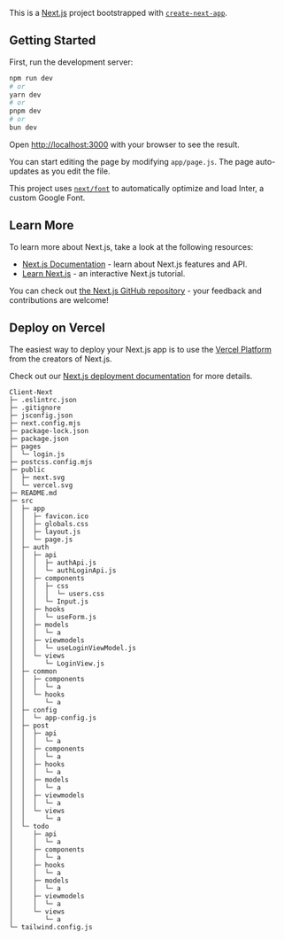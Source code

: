 This is a [Next.js](https://nextjs.org/) project bootstrapped with [`create-next-app`](https://github.com/vercel/next.js/tree/canary/packages/create-next-app).

## Getting Started

First, run the development server:

```bash
npm run dev
# or
yarn dev
# or
pnpm dev
# or
bun dev
```

Open [http://localhost:3000](http://localhost:3000) with your browser to see the result.

You can start editing the page by modifying `app/page.js`. The page auto-updates as you edit the file.

This project uses [`next/font`](https://nextjs.org/docs/basic-features/font-optimization) to automatically optimize and load Inter, a custom Google Font.

## Learn More

To learn more about Next.js, take a look at the following resources:

- [Next.js Documentation](https://nextjs.org/docs) - learn about Next.js features and API.
- [Learn Next.js](https://nextjs.org/learn) - an interactive Next.js tutorial.

You can check out [the Next.js GitHub repository](https://github.com/vercel/next.js/) - your feedback and contributions are welcome!

## Deploy on Vercel

The easiest way to deploy your Next.js app is to use the [Vercel Platform](https://vercel.com/new?utm_medium=default-template&filter=next.js&utm_source=create-next-app&utm_campaign=create-next-app-readme) from the creators of Next.js.

Check out our [Next.js deployment documentation](https://nextjs.org/docs/deployment) for more details.


```
Client-Next
├─ .eslintrc.json
├─ .gitignore
├─ jsconfig.json
├─ next.config.mjs
├─ package-lock.json
├─ package.json
├─ pages
│  └─ login.js
├─ postcss.config.mjs
├─ public
│  ├─ next.svg
│  └─ vercel.svg
├─ README.md
├─ src
│  ├─ app
│  │  ├─ favicon.ico
│  │  ├─ globals.css
│  │  ├─ layout.js
│  │  └─ page.js
│  ├─ auth
│  │  ├─ api
│  │  │  ├─ authApi.js
│  │  │  └─ authLoginApi.js
│  │  ├─ components
│  │  │  ├─ css
│  │  │  │  └─ users.css
│  │  │  └─ Input.js
│  │  ├─ hooks
│  │  │  └─ useForm.js
│  │  ├─ models
│  │  │  └─ a
│  │  ├─ viewmodels
│  │  │  └─ useLoginViewModel.js
│  │  └─ views
│  │     └─ LoginView.js
│  ├─ common
│  │  ├─ components
│  │  │  └─ a
│  │  └─ hooks
│  │     └─ a
│  ├─ config
│  │  └─ app-config.js
│  ├─ post
│  │  ├─ api
│  │  │  └─ a
│  │  ├─ components
│  │  │  └─ a
│  │  ├─ hooks
│  │  │  └─ a
│  │  ├─ models
│  │  │  └─ a
│  │  ├─ viewmodels
│  │  │  └─ a
│  │  └─ views
│  │     └─ a
│  └─ todo
│     ├─ api
│     │  └─ a
│     ├─ components
│     │  └─ a
│     ├─ hooks
│     │  └─ a
│     ├─ models
│     │  └─ a
│     ├─ viewmodels
│     │  └─ a
│     └─ views
│        └─ a
└─ tailwind.config.js

```